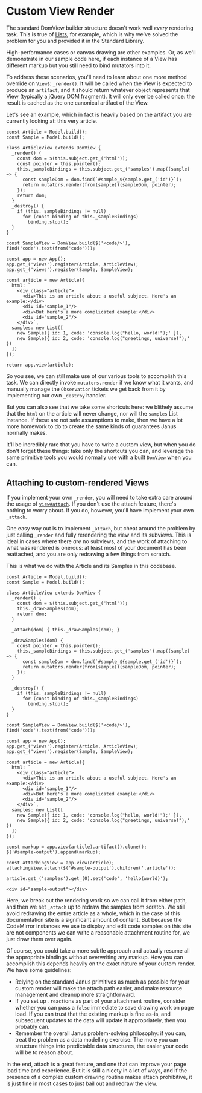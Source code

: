 Custom View Render
==================

The standard DomView builder structure doesn't work well _every_ rendering task.
This is true of [Lists](https://github.com/issa-tseng/janus-stdlib/blob/master/src/view/list.coffee),
for example, which is why we've solved the problem for you and provided it in the
Standard Library.

High-performance cases or canvas drawing are other examples. Or, as we'll demonstrate
in our sample code here, if each instance of a View has different markup but you
still need to bind mutators into it.

To address these scenarios, you'll need to learn about one more method override
on `View`s: `_render()`. It will be called when the View is expected to produce
an `artifact`, and it should return whatever object represents that View (typically
a jQuery DOM fragment). It will only ever be called once: the result is cached
as the one canonical artifact of the View.

Let's see an example, which in fact is heavily based on the artifact you are
currently looking at: this very article.

~~~
const Article = Model.build();
const Sample = Model.build();

class ArticleView extends DomView {
  _render() {
    const dom = $(this.subject.get_('html'));
    const pointer = this.pointer();
    this._sampleBindings = this.subject.get_('samples').map((sample) => {
      const sampleDom = dom.find(`#sample_${sample.get_('id')}`);
      return mutators.render(from(sample))(sampleDom, pointer);
    });
    return dom;
  }
  _destroy() {
    if (this._sampleBindings != null)
      for (const binding of this._sampleBindings)
        binding.stop();
  }
}

const SampleView = DomView.build($('<code/>'), find('code').text(from('code')));

const app = new App();
app.get_('views').register(Article, ArticleView);
app.get_('views').register(Sample, SampleView);

const article = new Article({
  html: `
    <div class="article">
      <div>This is an article about a useful subject. Here's an example:</div>
      <div id="sample_1"/>
      <div>But here's a more complicated example:</div>
      <div id="sample_2"/>
    </div>`,
  samples: new List([
    new Sample({ id: 1, code: 'console.log("hello, world!");' }),
    new Sample({ id: 2, code: 'console.log("greetings, universe!");' })
  ])
});

return app.view(article);
~~~

So you see, we can still make use of our various tools to accomplish this task.
We can directly invoke `mutators.render` if we know what it wants, and manually
manage the `Observation` tickets we get back from it by implementing our own
`_destroy` handler.

But you can also see that we take some shortcuts here: we blithely assume that
the `html` on the article will never change, nor will the `samples` List instance.
If these are not safe assumptions to make, then we have a lot more homework to
do to create the same kinds of guarantees Janus normally makes.

It'll be incredibly rare that you have to write a custom view, but when you do
don't forget these things: take only the shortcuts you can, and leverage the same
primitive tools you would normally use with a built `DomView` when you can.

Attaching to custom-rendered Views
----------------------------------

If you implement your own `_render`, you will need to take extra care around the
usage of [`view#attach`](/further-reading/view-attach). If you don't use the attach
feature, there's nothing to worry about. If you do, however, you'll have implement
your own `_attach`.

One easy way out is to implement `_attach`, but cheat around the problem by just
calling `_render` and fully rerendering the view and its subviews. This is ideal
in cases where there _are_ no subviews, and the work of attaching to what was
rendered is onerous: at least most of your document has been reattached, and you
are only redrawing a few things from scratch.

This is what we do with the Article and its Samples in this codebase.

~~~
const Article = Model.build();
const Sample = Model.build();

class ArticleView extends DomView {
  _render() {
    const dom = $(this.subject.get_('html'));
    this._drawSamples(dom);
    return dom;
  }

  _attach(dom) { this._drawSamples(dom); }

  _drawSamples(dom) {
    const pointer = this.pointer();
    this._sampleBindings = this.subject.get_('samples').map((sample) => {
      const sampleDom = dom.find(`#sample_${sample.get_('id')}`);
      return mutators.render(from(sample))(sampleDom, pointer);
    });
  }

  _destroy() {
    if (this._sampleBindings != null)
      for (const binding of this._sampleBindings)
        binding.stop();
  }
}

const SampleView = DomView.build($('<code/>'), find('code').text(from('code')));

const app = new App();
app.get_('views').register(Article, ArticleView);
app.get_('views').register(Sample, SampleView);

const article = new Article({
  html: `
    <div class="article">
      <div>This is an article about a useful subject. Here's an example:</div>
      <div id="sample_1"/>
      <div>But here's a more complicated example:</div>
      <div id="sample_2"/>
    </div>`,
  samples: new List([
    new Sample({ id: 1, code: 'console.log("hello, world!");' }),
    new Sample({ id: 2, code: 'console.log("greetings, universe!");' })
  ])
});

const markup = app.view(article).artifact().clone();
$('#sample-output').append(markup);

const attachingView = app.view(article);
attachingView.attach($('#sample-output').children('.article'));

article.get_('samples').get_(0).set('code', 'hello(world)');
~~~
~~~ target-html
<div id="sample-output"></div>
~~~

Here, we break out the rendering work so we can call it from either path, and then
we set `_attach` up to redraw the samples from scratch. We still avoid redrawing
the entire article as a whole, which in the case of this documentation site is
a significant amount of content. But because the CodeMirror instances we use to
display and edit code samples on this site are not components we can write a reasonable
attachment routine for, we just draw them over again.

Of course, you could take a more subtle approach and actually resume all the appropriate
bindings without overwriting any markup. How you can accomplish this depends heavily
on the exact nature of your custom render. We have some guidelines:

* Relying on the standard Janus primitives as much as possible for your custom
  render will make the attach path easier, and make resource management and cleanup
  more straightforward.
* If you set up `.react`ions as part of your attachment routine, consider whether
  you can pass a `false` immediate to save drawing work on page load. If you can
  trust that the existing markup is fine as-is, and subsequent updates to the data
  will update it appropriately, then you probably can.
* Remember the overall Janus problem-solving philosophy: if you can, treat the
  problem as a data modelling exercise. The more you can structure things into
  predictable data structures, the easier your code will be to reason about.

In the end, attach is a great feature, and one that can improve your page load
time and experience. But it is still a nicety in a lot of ways, and if the presence
of a complex custom drawing routine makes attach prohibitive, it is just fine
in most cases to just bail out and redraw the view.


